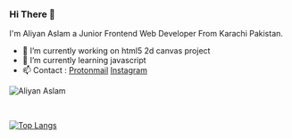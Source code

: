 
### Hi There 👋
 I'm Aliyan Aslam a Junior Frontend Web Developer
 From Karachi Pakistan.

- 🔭 I’m currently working on html5 2d canvas project
- 🌱 I’m currently learning javascript
- 📫 Contact : [Protonmail](mailto:alynx957@protonmail.com?subject=Hi) [Instagram](https://www.instagram.com/alinx.pyy/)


![Aliyan Aslam](https://github-readme-stats.vercel.app/api?username=v3rb0se&show_icons=true&theme=merko)



<br>

[![Top Langs](https://github-readme-stats.vercel.app/api/top-langs/?username=v3rb0se&layout=compact&theme=merko)](https://github.com/V3rB0se/Canvas-Particles-System)


